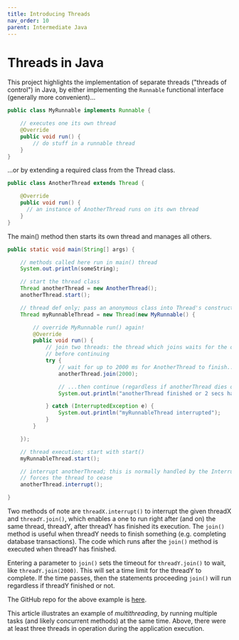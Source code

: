 ```yaml
---
title: Introducing Threads
nav_order: 10
parent: Intermediate Java
---
```


# Threads in Java

This project highlights the implementation of separate threads ("threads of control") in Java, by either implementing the ```Runnable``` functional interface (generally more convenient)...

```java
public class MyRunnable implements Runnable {

    // executes one its own thread
    @Override
    public void run() {
        // do stuff in a runnable thread
    } 
}
```

...or by extending a required class from the Thread class.

```java
public class AnotherThread extends Thread {

    @Override
    public void run() {
      // an instance of AnotherThread runs on its own thread
    }
}
```

The main() method then starts its own thread and manages all others.

```java
public static void main(String[] args) {

    // methods called here run in main() thread
    System.out.println(someString);

    // start the thread class
    Thread anotherThread = new AnotherThread();
    anotherThread.start();

    // thread def only; pass an anonymous class into Thread's constructor and define Runnable's run()
    Thread myRunnableThread = new Thread(new MyRunnable() {

        // override MyRunnable run() again!
        @Override
        public void run() {
            // join two threads: the thread which joins waits for the other to terminate
            // before continuing
            try {
                // wait for up to 2000 ms for AnotherThread to finish...
                anotherThread.join(2000);

                // ...then continue (regardless if anotherThread dies or not)
                System.out.println("anotherThread finished or 2 secs have elapsed");

            } catch (InterruptedException e) {
                System.out.println("myRunnableThread interrupted");
            }
        }

    });

    // thread execution; start with start()
    myRunnableThread.start();

    // interrupt anotherThread; this is normally handled by the InterruptedException of AnotherThread or 
    // forces the thread to cease
    anotherThread.interrupt();

}
```

Two methods of note are ```threadX.interrupt()``` to interrupt the given threadX and ```threadY.join()```, which enables a one to run right after (and on) the same thread, threadY, after threadY has finished its execution. The ```join()``` method is useful when threadY needs to finish something (e.g. completing database transactions). The code which runs after the ```join()``` method is executed when threadY has finished.

Entering a parameter to ```join()``` sets the timeout for ```threadY.join()``` to wait, like ```threadY.join(2000)```. This will set a time limit for the threadY to complete. If the time passes, then the statements proceeding ```join()``` will run regardless if threadY finished or not.

The GitHub repo for the above example is [here](https://github.com/jfspps/JavaThreadsDemo).

This article illustrates an example of _multithreading_, by running multiple tasks (and likely concurrent methods) at the same time. Above, there were at least three threads in operation during the application execution.

